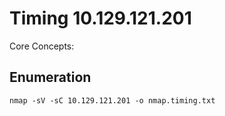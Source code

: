 # Timing 10.129.121.201

Core Concepts:

## Enumeration

```
nmap -sV -sC 10.129.121.201 -o nmap.timing.txt
```
